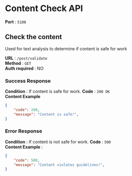 # Content Check API  
**Port** : `5108`  
  
## Check the content 
Used for text analysis to determine if content is safe for work 
  
**URL** : `/post/validate`  
**Method** : `GET`  
**Auth required** : NO  
  
### Success Response  
**Condition** : If content is safe for work.
**Code** : `200 OK`  
**Content Example**  
```json  
{  
    "code": 200, 
    "message": "Content is safe!", 
}  
```
  
### Error Response    
**Condition** : If content is not safe for work.
**Code** : `500`    
**Content Example** :    
```json    
{    
    "code": 500,      
    "message": "Content violates guidelines!", 
}  
```
  

